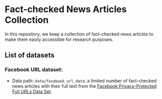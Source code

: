 # Fact-checked News Articles Collection

In this repository, we keep a collection of fact-checked news articles to make them easily accessible for research purposes.

## List of datasets

### Facebook URL dataset:
* Data path: `data/facebook_url_data`: a limited number of fact-checked news articles with their full text from the [Facebook Privacy-Protected Full URLs Data Set](https://socialscience.one/facebook-dataverse).
